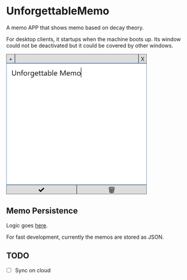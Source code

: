 # UnforgettableMemo

A memo APP that shows memo based on decay theory. 

For desktop clients, it startups when the machine boots up. Its window could not be deactivated but it could be covered by other windows.

![](img/screenshot.mainWindow.png)

## Memo Persistence

Logic goes [here](src/UnforgettableMemo.Shared/Data).

For fast development, currently the memos are stored as JSON.

## TODO

- [ ] Sync on cloud
